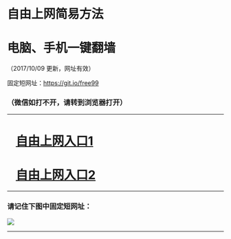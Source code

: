 ﻿# 自由上网简易方法

# 电脑、手机一键翻墙

（2017/10/09 更新，网址有效）

固定短网址：https://git.io/free99

### （微信如打不开，请转到浏览器打开）


***





# &nbsp;&nbsp; <a href="http://ft455319065.fwq-tz-1001.info/fwqtz01.html?t=100900129916 " target="_blank">自由上网入口1</a>
# &nbsp;&nbsp; <a href="http://ft1800911633.fwq-tz-1002.info/fwqtz02.html?t=100900123999 " target="_blank">自由上网入口2</a>
***

### 请记住下图中固定短网址：

<img src="https://s3-us-west-2.amazonaws.com/fwq-1001/yjfq-20170905okok.png" /> 


***

